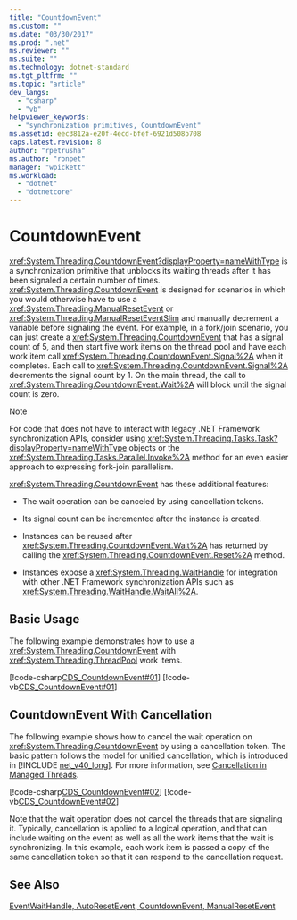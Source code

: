 ```yaml
---
title: "CountdownEvent"
ms.custom: ""
ms.date: "03/30/2017"
ms.prod: ".net"
ms.reviewer: ""
ms.suite: ""
ms.technology: dotnet-standard
ms.tgt_pltfrm: ""
ms.topic: "article"
dev_langs: 
  - "csharp"
  - "vb"
helpviewer_keywords: 
  - "synchronization primitives, CountdownEvent"
ms.assetid: eec3812a-e20f-4ecd-bfef-6921d508b708
caps.latest.revision: 8
author: "rpetrusha"
ms.author: "ronpet"
manager: "wpickett"
ms.workload: 
  - "dotnet"
  - "dotnetcore"
---
```

# CountdownEvent
<xref:System.Threading.CountdownEvent?displayProperty=nameWithType> is a synchronization primitive that unblocks its waiting threads after it has been signaled a certain number of times. <xref:System.Threading.CountdownEvent> is designed for scenarios in which you would otherwise have to use a <xref:System.Threading.ManualResetEvent> or <xref:System.Threading.ManualResetEventSlim> and manually decrement a variable before signaling the event. For example, in a fork/join scenario, you can just create a <xref:System.Threading.CountdownEvent> that has a signal count of 5, and then start five work items on the thread pool and have each work item call <xref:System.Threading.CountdownEvent.Signal%2A> when it completes. Each call to <xref:System.Threading.CountdownEvent.Signal%2A> decrements the signal count by 1. On the main thread, the call to <xref:System.Threading.CountdownEvent.Wait%2A> will block until the signal count is zero.  
  
> [!NOTE]
>  For code that does not have to interact with legacy .NET Framework synchronization APIs, consider using <xref:System.Threading.Tasks.Task?displayProperty=nameWithType> objects or the <xref:System.Threading.Tasks.Parallel.Invoke%2A> method for an even easier approach to expressing fork-join parallelism.  
  
 <xref:System.Threading.CountdownEvent> has these additional features:  
  
-   The wait operation can be canceled by using cancellation tokens.  
  
-   Its signal count can be incremented after the instance is created.  
  
-   Instances can be reused after <xref:System.Threading.CountdownEvent.Wait%2A> has returned by calling the <xref:System.Threading.CountdownEvent.Reset%2A> method.  
  
-   Instances expose a <xref:System.Threading.WaitHandle> for integration with other .NET Framework synchronization APIs such as <xref:System.Threading.WaitHandle.WaitAll%2A>.  
  
## Basic Usage  
 The following example demonstrates how to use a <xref:System.Threading.CountdownEvent> with <xref:System.Threading.ThreadPool> work items.  
  
 [!code-csharp[CDS_CountdownEvent#01](../../../samples/snippets/csharp/VS_Snippets_Misc/cds_countdownevent/cs/countdownevent.cs#01)]
 [!code-vb[CDS_CountdownEvent#01](../../../samples/snippets/visualbasic/VS_Snippets_Misc/cds_countdownevent/vb/module1.vb#01)]  
  
## CountdownEvent With Cancellation  
 The following example shows how to cancel the wait operation on <xref:System.Threading.CountdownEvent> by using a cancellation token. The basic pattern follows the model for unified cancellation, which is introduced in [!INCLUDE [net_v40_long](../../../includes/net-v40-long-md.md)]. For more information, see [Cancellation in Managed Threads](../../../docs/standard/threading/cancellation-in-managed-threads.md).  
  
 [!code-csharp[CDS_CountdownEvent#02](../../../samples/snippets/csharp/VS_Snippets_Misc/cds_countdownevent/cs/countdownevent.cs#02)]
 [!code-vb[CDS_CountdownEvent#02](../../../samples/snippets/visualbasic/VS_Snippets_Misc/cds_countdownevent/vb/canceleventwait.vb#02)]  
  
 Note that the wait operation does not cancel the threads that are signaling it. Typically, cancellation is applied to a logical operation, and that can include waiting on the event as well as all the work items that the wait is synchronizing. In this example, each work item is passed a copy of the same cancellation token so that it can respond to the cancellation request.  
  
## See Also  
 [EventWaitHandle, AutoResetEvent, CountdownEvent, ManualResetEvent](../../../docs/standard/threading/eventwaithandle-autoresetevent-countdownevent-manualresetevent.md)
